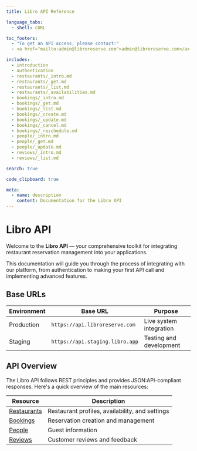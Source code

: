 ```yaml
---
title: Libro API Reference

language_tabs:
  - shell: cURL

toc_footers:
  - "To get an API access, please contact:"
  - <a href="mailto:admin@libroreserve.com">admin@libroreserve.com</a>

includes:
  - introduction
  - authentication
  - restaurants/_intro.md
  - restaurants/_get.md
  - restaurants/_list.md
  - restaurants/_availabilities.md
  - bookings/_intro.md
  - bookings/_get.md
  - bookings/_list.md
  - bookings/_create.md
  - bookings/_update.md
  - bookings/_cancel.md
  - bookings/_reschedule.md
  - people/_intro.md
  - people/_get.md
  - people/_update.md
  - reviews/_intro.md
  - reviews/_list.md

search: true

code_clipboard: true

meta:
  - name: description
    content: Documentation for the Libro API
---
```


# Libro API

Welcome to the **Libro API** — your comprehensive toolkit for integrating restaurant reservation management into your applications. 

This documentation will guide you through the process of integrating with our platform, from authentication to making your first API call and implementing advanced features.

## Base URLs

| Environment | Base URL | Purpose |
|------------|----------|----------|
| Production | `https://api.libroreserve.com` | Live system integration |
| Staging | `https://api.staging.libro.app` | Testing and development |

## API Overview

The Libro API follows REST principles and provides JSON:API-compliant responses. Here's a quick overview of the main resources:

| Resource | Description |
|----------|------------|
| [Restaurants](#restaurants) | Restaurant profiles, availability, and settings |
| [Bookings](#bookings) | Reservation creation and management |
| [People](#person) | Guest information |
| [Reviews](#reviews) | Customer reviews and feedback |
